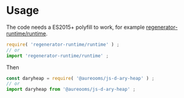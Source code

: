 # Usage

The code needs a ES2015+ polyfill to work, for example
[regenerator-runtime/runtime](https://babeljs.io/docs/usage/polyfill).
```js
require( 'regenerator-runtime/runtime' ) ;
// or
import 'regenerator-runtime/runtime' ;
```

Then
```js
const daryheap = require( '@aureooms/js-d-ary-heap' ) ;
// or
import daryheap from '@aureooms/js-d-ary-heap' ;
```
